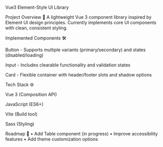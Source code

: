 Vue3 Element-Style UI Library

Project Overview 🚀
A lightweight Vue 3 component library inspired by Element UI design principles. Currently implements core UI components with clean, consistent styling.

Implemented Components 🛠

Button - Supports multiple variants (primary/secondary) and states (disabled/loading)

Input - Includes clearable functionality and validation states

Card - Flexible container with header/footer slots and shadow options

Tech Stack ⚙

Vue 3 (Composition API)

JavaScript (ES6+)

Vite (Build tool)

Sass (Styling)

Roadmap 📅
• Add Table component (in progress)
• Improve accessibility features
• Add theme customization options
